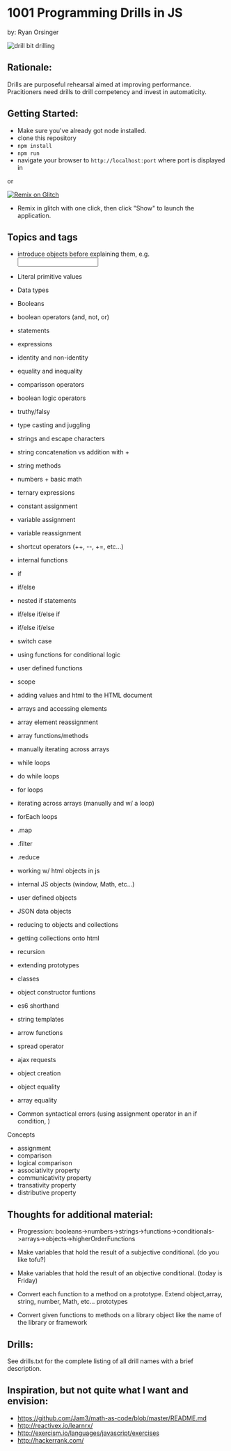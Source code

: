 # 1001 Programming Drills in JS

by: Ryan Orsinger

<img src="https://media.giphy.com/media/tw0OQHVWHVrSo/giphy.gif" alt="drill bit drilling">

## Rationale:
Drills are purposeful rehearsal aimed at improving performance. Pracitioners need drills to drill competency and invest in automaticity.

## Getting Started:

- Make sure you've already got node installed.
- clone this repository 
- `npm install`
- `npm run`
- navigate your browser to `http://localhost:port` where port is displayed in 

or

[![Remix on Glitch](https://cdn.glitch.com/2703baf2-b643-4da7-ab91-7ee2a2d00b5b%2Fremix-button.svg)](https://glitch.com/edit/#!/remix/1001-drills)
- Remix in glitch with one click, then click "Show" to launch the application.

## Topics and tags

- introduce objects before explaining them, e.g. <input name="password">
- Literal primitive values
- Data types
- Booleans
- boolean operators (and, not, or)
- statements
- expressions
- identity and non-identity
- equality and inequality
- comparisson operators
- boolean logic operators
- truthy/falsy 
- type casting and juggling
- strings and escape characters
- string concatenation vs addition with +
- string methods
- numbers + basic math
- ternary expressions
- constant assignment
- variable assignment
- variable reassignment
- shortcut operators (++, --, +=, etc...)
- internal functions
- if
- if/else
- nested if statements
- if/else if/else if
- if/else if/else
- switch case
- using functions for conditional logic
- user defined functions
- scope
- adding values and html to the HTML document
- arrays and accessing elements
- array element reassignment
- array functions/methods
- manually iterating across arrays
- while loops
- do while loops
- for loops
- iterating across arrays (manually and w/ a loop)
- forEach loops
- .map
- .filter
- .reduce
- working w/ html objects in js
- internal JS objects (window, Math, etc...)
- user defined objects
- JSON data objects
- reducing to objects and collections
- getting collections onto html
- recursion
- extending prototypes
- classes
- object constructor funtions
- es6 shorthand
- string templates
- arrow functions
- spread operator
- ajax requests
- object creation
- object equality
- array equality

- Common syntactical errors (using assignment operator in an if condition, )

Concepts
- assignment
- comparison
- logical comparison
- associativity property
- communicativity property
- transativity property
- distributive property

## Thoughts for additional material:
- Progression: booleans->numbers->strings->functions->conditionals->arrays->objects->higherOrderFunctions
- Make variables that hold the result of a subjective conditional. (do you like tofu?)
- Make variables that hold the result of an objective conditional. (today is Friday)

- Convert each function to a method on a prototype. Extend object,array, string, number, Math, etc... prototypes

- Convert given functions to methods on a library object like the name of the library or framework

## Drills:
See drills.txt for the complete listing of all drill names with a brief description.

## Inspiration, but not quite what I want and envision:
- https://github.com/Jam3/math-as-code/blob/master/README.md
- http://reactivex.io/learnrx/
- http://exercism.io/languages/javascript/exercises
- http://hackerrank.com/
